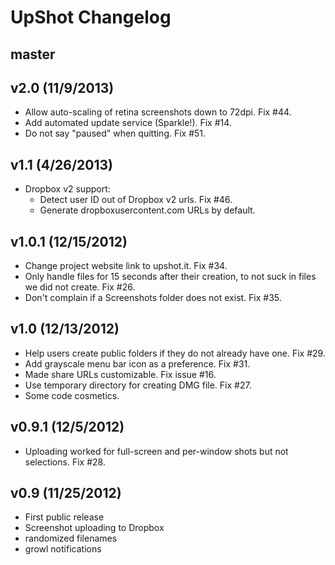 UpShot Changelog
================

master
------

v2.0 (11/9/2013)
----------------
* Allow auto-scaling of retina screenshots down to 72dpi. Fix #44.
* Add automated update service (Sparkle!). Fix #14.
* Do not say "paused" when quitting. Fix #51.

v1.1 (4/26/2013)
----------------
* Dropbox v2 support:
  * Detect user ID out of Dropbox v2 urls. Fix #46.
  * Generate dropboxusercontent.com URLs by default.

v1.0.1 (12/15/2012)
-------------------
* Change project website link to upshot.it. Fix #34.
* Only handle files for 15 seconds after their creation, to not suck in files we did not create. Fix #26.
* Don't complain if a Screenshots folder does not exist. Fix #35.

v1.0 (12/13/2012)
-------------------
* Help users create public folders if they do not already have one. Fix #29.
* Add grayscale menu bar icon as a preference. Fix #31.
* Made share URLs customizable. Fix issue #16.
* Use temporary directory for creating DMG file. Fix #27.
* Some code cosmetics.

v0.9.1 (12/5/2012)
------------------
* Uploading worked for full-screen and per-window shots but not selections. Fix #28.

v0.9 (11/25/2012)
-----------------
* First public release
* Screenshot uploading to Dropbox
* randomized filenames
* growl notifications
